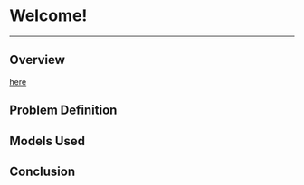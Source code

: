 # Welcome!
---

## Overview 

[here](https://www.kaggle.com/datasets/mexwell/dog-breeds-dogtime-dataset)

## Problem Definition 

## Models Used 

## Conclusion 

